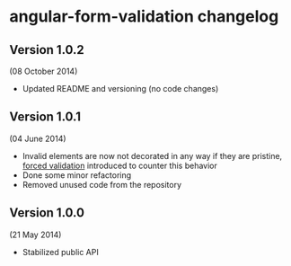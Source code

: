 # angular-form-validation changelog

## Version 1.0.2
(08 October 2014)

- Updated README and versioning (no code changes)

## Version 1.0.1
(04 June 2014)

- Invalid elements are now not decorated in any way if they are pristine,
  [forced validation][forced-validation] introduced to counter this behavior
- Done some minor refactoring
- Removed unused code from the repository

## Version 1.0.0
(21 May 2014)

- Stabilized public API


[forced-validation]: ./readme.md#forced-validation
